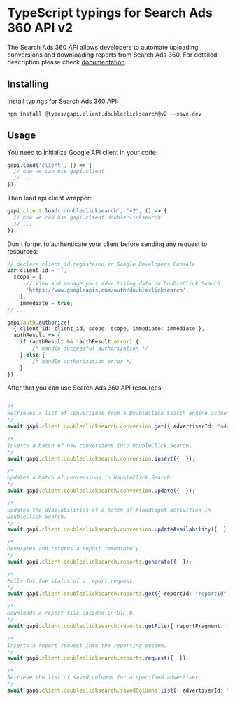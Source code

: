 # TypeScript typings for Search Ads 360 API v2

The Search Ads 360 API allows developers to automate uploading conversions and downloading reports from Search Ads 360.
For detailed description please check [documentation](https://developers.google.com/search-ads).

## Installing

Install typings for Search Ads 360 API:

```
npm install @types/gapi.client.doubleclicksearch@v2 --save-dev
```

## Usage

You need to initialize Google API client in your code:

```typescript
gapi.load('client', () => {
  // now we can use gapi.client
  // ...
});
```

Then load api client wrapper:

```typescript
gapi.client.load('doubleclicksearch', 'v2', () => {
  // now we can use gapi.client.doubleclicksearch
  // ...
});
```

Don't forget to authenticate your client before sending any request to resources:

```typescript
// declare client_id registered in Google Developers Console
var client_id = '',
  scope = [ 
      // View and manage your advertising data in DoubleClick Search
      'https://www.googleapis.com/auth/doubleclicksearch',
    ],
    immediate = true;
// ...

gapi.auth.authorize(
  { client_id: client_id, scope: scope, immediate: immediate },
  authResult => {
    if (authResult && !authResult.error) {
        /* handle successful authorization */
    } else {
        /* handle authorization error */
    }
});
```

After that you can use Search Ads 360 API resources:

```typescript

/*
Retrieves a list of conversions from a DoubleClick Search engine account.
*/
await gapi.client.doubleclicksearch.conversion.get({ advertiserId: "advertiserId", agencyId: "agencyId", endDate: 1, engineAccountId: "engineAccountId", rowCount: 1, startDate: 1, startRow: 1,  });

/*
Inserts a batch of new conversions into DoubleClick Search.
*/
await gapi.client.doubleclicksearch.conversion.insert({  });

/*
Updates a batch of conversions in DoubleClick Search.
*/
await gapi.client.doubleclicksearch.conversion.update({  });

/*
Updates the availabilities of a batch of floodlight activities in
DoubleClick Search.
*/
await gapi.client.doubleclicksearch.conversion.updateAvailability({  });

/*
Generates and returns a report immediately.
*/
await gapi.client.doubleclicksearch.reports.generate({  });

/*
Polls for the status of a report request.
*/
await gapi.client.doubleclicksearch.reports.get({ reportId: "reportId",  });

/*
Downloads a report file encoded in UTF-8.
*/
await gapi.client.doubleclicksearch.reports.getFile({ reportFragment: 1, reportId: "reportId",  });

/*
Inserts a report request into the reporting system.
*/
await gapi.client.doubleclicksearch.reports.request({  });

/*
Retrieve the list of saved columns for a specified advertiser.
*/
await gapi.client.doubleclicksearch.savedColumns.list({ advertiserId: "advertiserId", agencyId: "agencyId",  });
```
